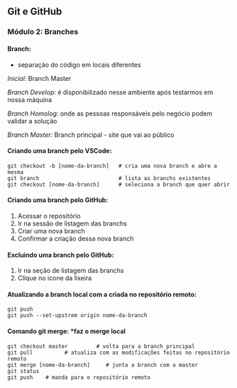 ## Git e GitHub
### Módulo 2: Branches

#### Branch:
* separação do código em locais diferentes


*Inicial:*  Branch Master

*Branch Develop:* é disponibilizado  nesse ambiente após testarmos em nossa máquina

*Branch Homolog:* onde as pessoas responsáveis pelo negócio podem validar a solução

*Branch Master:* Branch principal - site que vai ao público

#### Criando uma branch pelo VSCode:

    git checkout -b [nome-da-branch]   # cria uma nova branch e abre a mesma
    git branch                         # lista as branchs existentes
    git checkout [nome-da-branch]      # seleciona a branch que quer abrir
  
#### Criando uma branch pelo GitHub: 

1. Acessar o repositório 
2. Ir na sessão de listagem das branchs 
3. Criar uma nova branch
4. Confirmar a criação dessa nova branch

#### Excluindo uma branch pelo GitHub: 

1. Ir na seção de listagem das branchs 
2. Clique no icone da lixeira

#### Atualizando a branch local com a criada no repositório remoto:

    git push
    git push --set-upstrem origin nome-da-branch
  
#### Comando git merge:                 *faz o merge local
    git checkout master         # volta para a branch principal
    git pull          # atualiza com as modificações feitas no repositório remoto
    git merge [nome-da-branch]     # junta a branch com a master
    git status
    git push    # manda para o repositório remoto